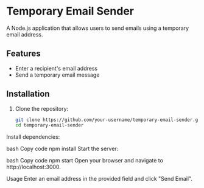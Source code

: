 # Temporary Email Sender

A Node.js application that allows users to send emails using a temporary email address.

## Features

- Enter a recipient's email address
- Send a temporary email message

## Installation

1. Clone the repository:
   ```bash
   git clone https://github.com/your-username/temporary-email-sender.git
   cd temporary-email-sender
Install dependencies:

bash
Copy code
npm install
Start the server:

bash
Copy code
npm start
Open your browser and navigate to http://localhost:3000.

Usage
Enter an email address in the provided field and click "Send Email".